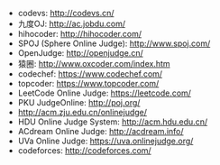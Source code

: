 * codevs: http://codevs.cn/
* 九度OJ: http://ac.jobdu.com/
* hihocoder: http://hihocoder.com/
* SPOJ (Sphere Online Judge): http://www.spoj.com/
* OpenJudge: http://openjudge.cn/
* 猿圈: http://www.oxcoder.com/index.htm
* codechef: https://www.codechef.com/
* topcoder: https://www.topcoder.com/
* LeetCode Online Judge: https://leetcode.com/
* PKU JudgeOnline: http://poj.org/
* http://acm.zju.edu.cn/onlinejudge/
* HDU Online Judge System: http://acm.hdu.edu.cn/
* ACdream Online Judge: http://acdream.info/
* UVa Online Judge: https://uva.onlinejudge.org/
* codeforces: http://codeforces.com/